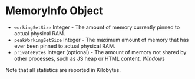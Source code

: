 # MemoryInfo Object

* `workingSetSize` Integer - The amount of memory currently pinned to actual physical RAM.
* `peakWorkingSetSize` Integer - The maximum amount of memory that has ever been pinned
  to actual physical RAM.
* `privateBytes` Integer (optional) - The amount of memory not shared by other processes, such as
  JS heap or HTML content. _Windows_

Note that all statistics are reported in Kilobytes.
